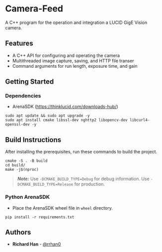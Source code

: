 # Camera-Feed
A C++ program for the operation and integration a LUCID GigE Vision camera. 

## Features

* A C++ API for configuring and operating the camera
* Multithreaded image capture, saving, and HTTP file transer
* Command arguments for run length, exposure time, and gain


## Getting Started

### Dependencies
* ArenaSDK (https://thinklucid.com/downloads-hub/)
```
sudo apt update && sudo apt upgrade -y
sudo apt install cmake libssl-dev nghttp2 libopencv-dev libcurl4-openssl-dev -y
```
## Build Instructions
After installing the prerequisites, run these commands to build the project.
```
cmake -S . -B build
cd build/
make -j$(nproc)
```
> ***Note:*** Use ``-DCMAKE_BUILD_TYPE=Debug`` for debug information.
Use ``-DCMAKE_BUILD_TYPE=Release`` for production.
### Python ArenaSDK

* Place the ArenaSDK wheel file in `wheel` directory.
```
pip install -r requirements.txt
```

## Authors

* **Richard Han** - [@rrhan0](https://github.com/rrhan0)